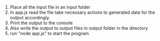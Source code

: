 1. Place all the input file in an input folder
2. In app.js read the file take necessary actions to generated data for the output
   accordingly.
3. Print the output to the console
4. Also write the output to output files in output folder in the directory
5. run "node app.js" to start the program
